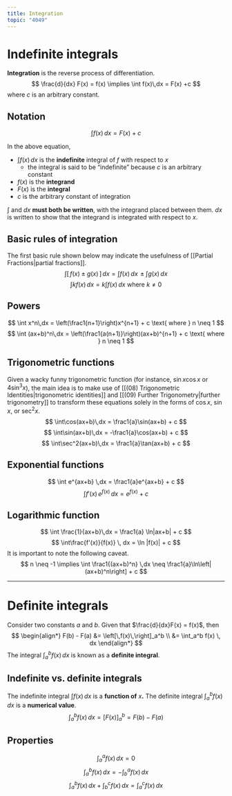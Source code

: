 ```yaml
---
title: Integration
topic: "4049"
---
```

# Indefinite integrals
**Integration** is the reverse process of differentiation.
$$ 
\frac{d}{dx} F(x) = f(x) \implies \int f(x)\,dx = F(x) +c 
$$
where $c$ is an arbitrary constant.
## Notation
$$ 
\int f(x)\,dx = F(x) + c 
$$

In the above equation,
- $\int f(x)\,dx$ is the **indefinite** integral of $f$ with respect to $x$
    - the integral is said to be “indefinite” because $c$ is an arbitrary constant
- $f(x)$ is the **integrand**
- $F(x)$ is the **integral**
- $c$ is the arbitrary constant of integration

$\int$ and $dx$ **must both be written**, with the integrand placed between them. $dx$ is written to show that the integrand is integrated with respect to $x$.
## Basic rules of integration
The first basic rule shown below may indicate the usefulness of [[Partial Fractions|partial fractions]].
$$ 
\int \left[\,f(x) \pm g(x) \,\right] \,dx = \int f(x)\,dx \,\pm \int g(x)\,dx 
$$
$$ 
\int kf(x)\,dx = k\int f(x)\,dx \text{ where } k \neq 0 
$$
## Powers
$$ 
\int x^n\,dx = \left(\frac1{n+1}\right)x^{n+1} + c \text{ where } n \neq 1 
$$
$$ 
\int (ax+b)^n\,dx = \left(\frac1{a(n+1)}\right)(ax+b)^{n+1} + c \text{ where } n \neq 1 
$$

## Trigonometric functions
Given a wacky funny trigonometric function (for instance, $\sin x\cos x$ or $4\sin^3x$), the main idea is to make use of [[(08) Trigonometric Identities|trigonometric identities]] and [[(09) Further Trigonometry|further trigonometry]] to transform these equations solely in the forms of $\cos x$, $\sin x$, or $\sec^2 x$.
$$
\int\cos(ax+b)\,dx = \frac1{a}\sin(ax+b) + c 
$$
$$
\int\sin(ax+b)\,dx = -\frac1{a}\cos(ax+b) + c
$$
$$
 \int\sec^2(ax+b)\,dx = \frac1{a}\tan(ax+b) + c 
$$
## Exponential functions
$$
 \int e^{ax+b} \,dx = \frac1{a}e^{ax+b} + c 
$$
$$
 \int f'(x)\,e^{f(x)} \, dx = e^{f(x)} + c 
$$
## Logarithmic function
$$
 \int \frac{1}{ax+b}\,dx = \frac1{a} \ln|ax+b| + c 
$$
$$
 \int\frac{f'(x)}{f(x)} \, dx = \ln |f(x)| + c 
$$
It is important to note the following caveat.
$$
n \neq -1 \implies \int \frac1{(ax+b)^n} \,dx \neq \frac1{a}\ln\left|(ax+b)^n\right] + c 
$$

---
# Definite integrals
Consider two constants $a$ and $b$. Given that $\frac{d}{dx}F(x) = f(x)$, then
$$ 
\begin{align*} F(b) - F(a) &= \left[\,f(x)\,\right]_a^b \\ &= \int_a^b f(x) \, dx \end{align*} 
$$
The integral $\int_a^b f(x)\,dx$ is known as a **definite integral**.
## Indefinite vs. definite integrals
The indefinite integral $\int f(x)\,dx$ is a **function of** $x$**.**
The definite integral $\int_a^b f(x)\,dx$ is a **numerical value**.
$$ 
\int_a^bf(x)\,dx=\left[F(x)\right]_a^b = F(b) - F(a) 
$$
## Properties
$$ 
\int_a^af(x)\,dx = 0 
$$
$$ 
\int_a^bf(x)\,dx = -\int_b^af(x)\,dx 
$$
$$ 
\int_a^bf(x)\,dx + \int_b^cf(x)\,dx = \int_a^cf(x)\,dx 
$$
